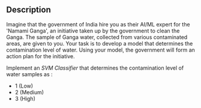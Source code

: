 ## Description

Imagine that the government of India hire you as their AI/ML expert for the 'Namami Ganga', an initiative taken 
up by the government to clean the Ganga. The sample of Ganga water, collected from various contaminated areas,
are given to you. Your task is to develop a model that determines the contamination level of water. Using your 
model, the government will form an action plan for the initiative.

Implement an *SVM Classifier* that determines the contamination level of water samples as :
- 1 (Low)
- 2 (Medium)
- 3 (High)

